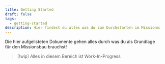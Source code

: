 ```yaml
---
title: Getting Started
draft: false
tags:
  - getting-started
description: Hier findest du alles was du zum Durchstarten im Missionmaking brauchst!
---
```

Die hier aufgelisteten Dokumente gehen alles durch was du als Grundlage für den Missionsbau brauchst!
 > [!wip]
 > Alles in diesem Bereich ist Work-In-Progress
